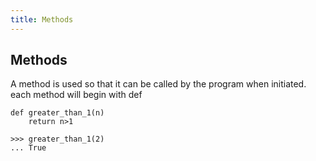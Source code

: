 ```yaml
---
title: Methods
---
```

## Methods

A method is used so that it can be called by the program when initiated. each method will begin with def

    def greater_than_1(n)
        return n>1
        
    >>> greater_than_1(2)
    ... True
      

